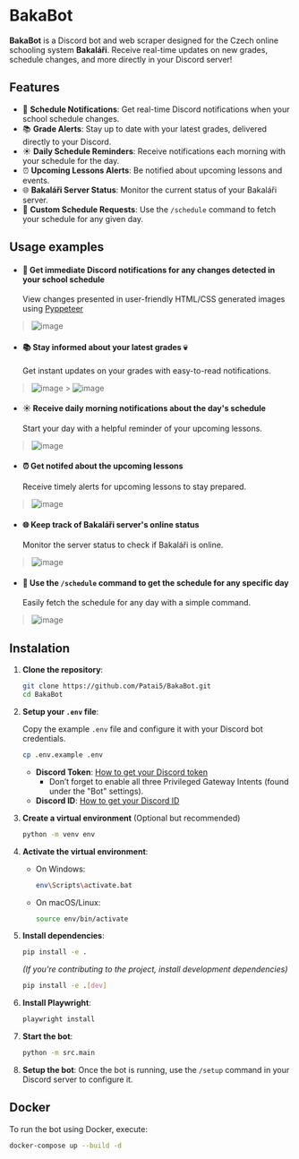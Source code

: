 # BakaBot

**BakaBot** is a Discord bot and web scraper designed for the Czech online schooling system **Bakaláři**. Receive real-time updates on new grades, schedule changes, and more directly in your Discord server!

## Features

-   📅 **Schedule Notifications**: Get real-time Discord notifications when your school schedule changes.
-   📚 **Grade Alerts**: Stay up to date with your latest grades, delivered directly to your Discord.
-   ☀️ **Daily Schedule Reminders**: Receive notifications each morning with your schedule for the day.
-   ⏰ **Upcoming Lessons Alerts**: Be notified about upcoming lessons and events.
-   🌐 **Bakaláři Server Status**: Monitor the current status of your Bakaláři server.
-   📆 **Custom Schedule Requests**: Use the `/schedule` command to fetch your schedule for any given day.

## Usage examples

-   #### 📅 Get immediate Discord notifications for any changes detected in your school schedule
    View changes presented in user-friendly HTML/CSS generated images using [Pyppeteer](https://github.com/pyppeteer/pyppeteer)

> ![image](https://github.com/Patai5/BakaBot/assets/87543374/9202f5e7-5de2-4aa8-b2f2-22bdeba96c34)

-   #### 📚 Stay informed about your latest grades 💀
    Get instant updates on your grades with easy-to-read notifications.

> ![image](https://github.com/Patai5/BakaBot/assets/87543374/cc230f15-d44b-4742-9685-6586a61c8e07) > ![image](https://github.com/Patai5/BakaBot/assets/87543374/46b49ae1-4255-461b-95a1-52c12846b883)

-   #### ☀️ Receive daily morning notifications about the day's schedule
    Start your day with a helpful reminder of your upcoming lessons.

> ![image](https://github.com/Patai5/BakaBot/assets/87543374/d940eeef-87c4-4c52-a4c0-35b7c896d75c)

-   #### ⏰ Get notifed about the upcoming lessons
    Receive timely alerts for upcoming lessons to stay prepared.

> ![image](https://github.com/Patai5/BakaBot/assets/87543374/17414be4-ffda-4356-8e98-5205e3bd6bc9)

-   #### 🌐 Keep track of Bakaláři server's online status
    Monitor the server status to check if Bakaláři is online.

> ![image](https://github.com/Patai5/BakaBot/assets/87543374/30cc91a8-c21d-431e-ad66-38539ae9f640)

-   #### 📆 Use the `/schedule` command to get the schedule for any specific day
    Easily fetch the schedule for any day with a simple command.

> ![image](https://github.com/Patai5/BakaBot/assets/87543374/27d9e048-12fe-42c8-903d-51854008ba32)

## Instalation

1. **Clone the repository**:

    ```bash
    git clone https://github.com/Patai5/BakaBot.git
    cd BakaBot
    ```

2. **Setup your `.env` file**:

    Copy the example `.env` file and configure it with your Discord bot credentials.

    ```bash
    cp .env.example .env
    ```

    - **Discord Token**: [How to get your Discord token](https://www.writebots.com/discord-bot-token/)
        - Don’t forget to enable all three Privileged Gateway Intents (found under the "Bot" settings).
    - **Discord ID**: [How to get your Discord ID](https://support.discord.com/hc/en-us/articles/206346498-Where-can-I-find-my-User-Server-Message-ID)

3. **Create a virtual environment** (Optional but recommended)

    ```bash
    python -m venv env
    ```

4. **Activate the virtual environment**:

    - On Windows:
        ```bash
        env\Scripts\activate.bat
        ```
    - On macOS/Linux:
        ```bash
        source env/bin/activate
        ```

5. **Install dependencies**:

    ```bash
    pip install -e .
    ```

    _(If you're contributing to the project, install development dependencies)_

    ```bash
    pip install -e .[dev]
    ```

6. **Install Playwright**:

    ```bash
    playwright install
    ```

7. **Start the bot**:

    ```bash
    python -m src.main
    ```

8. **Setup the bot**:
   Once the bot is running, use the `/setup` command in your Discord server to configure it.

## Docker

To run the bot using Docker, execute:

```bash
docker-compose up --build -d
```
